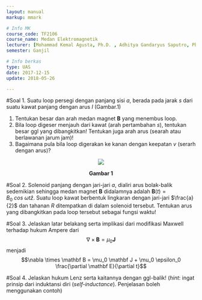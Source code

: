 ```yaml
---
layout: manual
markup: mmark

# Info MK
course_code: TF2106
course_name: Medan Elektromagnetik
lecturer: [Mohammad Kemal Agusta, Ph.D. , Adhitya Gandaryus Saputro, Ph.D.]
semester: Ganjil

# Info berkas
type: UAS
date: 2017-12-15
update: 2018-05-26

---
```

#Soal 1.
Suatu loop persegi dengan panjang sisi $a$, berada pada jarak $s$ dari suatu kawat panjang dengan arus $I$ (Gambar.1)
1. Tentukan besar dan arah medan magnet $\mathbf B$ yang menembus loop.
2. Bila loop digeser menjauh dari kawat (arah pertambahan $s$), tentukan besar ggl yang dibangkitkan! Tentukan juga arah arus (searah atau berlawanan jarum jam)!
3. Bagaimana pula bila loop digerakan ke kanan dengan keepatan $v$ (serarh dengan arus)?
<p align="center">
<img src="../img/square_long_loop.png">
<center><b>Gambar 1</b></center>
</p>


#Soal 2.
Solenoid panjang dengan jari-jari $a$, dialiri arus bolak-balik sedemikian sehingga medan magnet $\mathbf B$ didalamnya adalah $\mathbf B(t)=B_0\ cos\ \omega t \hat z$. Suatu loop kawat berbentuk lingkaran dengan jari-jari $\frac{a}{2}$ dan tahanan $R$ ditempatkan di dalam solenoid tersebut. Tentukan arus yang dibangkitkan pada loop tersebut sebagai fungsi waktu!

#Soal 3.
Jelaskan latar belakang serta implikasi dari modifikasi Maxwell terhadap hukum Ampere dari
$$\nabla \times \mathbf B = \mu_0 \mathbf J$$
menjadi
$$\nabla \times \mathbf B = \mu_0 \mathbf J + \mu_0 \epsilon_0 \frac{\partial \mathbf E}{\partial t}$$

#Soal 4.
Jelaskan hukum Lenz serta kaitannya dengan ggl-balik! (*hint*: ingat prinsip dari induktansi diri (*self-inductance*). Penjelasan boleh menggunakan contoh)
